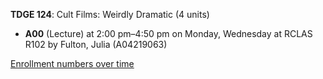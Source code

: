 **TDGE 124**: Cult Films: Weirdly Dramatic (4 units)

- **A00** (Lecture) at 2:00 pm–4:50 pm on Monday, Wednesday at RCLAS R102 by Fulton, Julia (A04219063)

[Enrollment numbers over time](./TDGE124.tsv)
